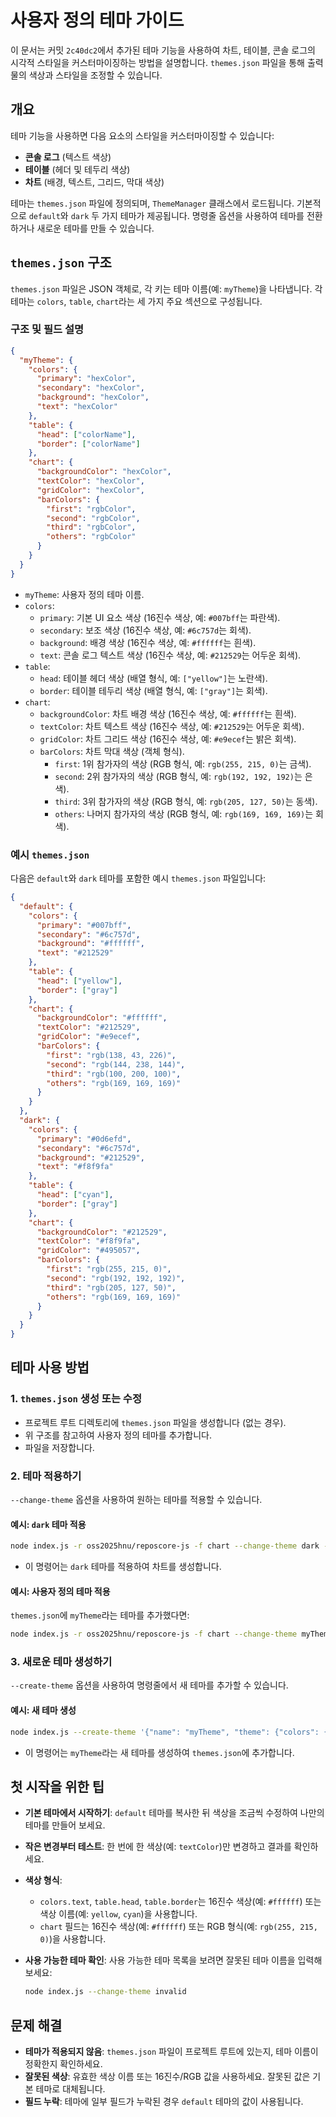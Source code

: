 # 사용자 정의 테마 가이드

이 문서는 커밋 `2c40dc2`에서 추가된 테마 기능을 사용하여 차트, 테이블, 콘솔 로그의 시각적 스타일을 커스터마이징하는 방법을 설명합니다. `themes.json` 파일을 통해 출력물의 색상과 스타일을 조정할 수 있습니다.

## 개요

테마 기능을 사용하면 다음 요소의 스타일을 커스터마이징할 수 있습니다:

- **콘솔 로그** (텍스트 색상)
- **테이블** (헤더 및 테두리 색상)
- **차트** (배경, 텍스트, 그리드, 막대 색상)

테마는 `themes.json` 파일에 정의되며, `ThemeManager` 클래스에서 로드됩니다. 기본적으로 `default`와 `dark` 두 가지 테마가 제공됩니다. 명령줄 옵션을 사용하여 테마를 전환하거나 새로운 테마를 만들 수 있습니다.

## `themes.json` 구조

`themes.json` 파일은 JSON 객체로, 각 키는 테마 이름(예: `myTheme`)을 나타냅니다. 각 테마는 `colors`, `table`, `chart`라는 세 가지 주요 섹션으로 구성됩니다.

### 구조 및 필드 설명

```json
{
  "myTheme": {
    "colors": {
      "primary": "hexColor",
      "secondary": "hexColor",
      "background": "hexColor",
      "text": "hexColor"
    },
    "table": {
      "head": ["colorName"],
      "border": ["colorName"]
    },
    "chart": {
      "backgroundColor": "hexColor",
      "textColor": "hexColor",
      "gridColor": "hexColor",
      "barColors": {
        "first": "rgbColor",
        "second": "rgbColor",
        "third": "rgbColor",
        "others": "rgbColor"
      }
    }
  }
}
```

- `myTheme`: 사용자 정의 테마 이름.
- `colors`:
  - `primary`: 기본 UI 요소 색상 (16진수 색상, 예: `#007bff`는 파란색).
  - `secondary`: 보조 색상 (16진수 색상, 예: `#6c757d`는 회색).
  - `background`: 배경 색상 (16진수 색상, 예: `#ffffff`는 흰색).
  - `text`: 콘솔 로그 텍스트 색상 (16진수 색상, 예: `#212529`는 어두운 회색).
- `table`:
  - `head`: 테이블 헤더 색상 (배열 형식, 예: `["yellow"]`는 노란색).
  - `border`: 테이블 테두리 색상 (배열 형식, 예: `["gray"]`는 회색).
- `chart`:
  - `backgroundColor`: 차트 배경 색상 (16진수 색상, 예: `#ffffff`는 흰색).
  - `textColor`: 차트 텍스트 색상 (16진수 색상, 예: `#212529`는 어두운 회색).
  - `gridColor`: 차트 그리드 색상 (16진수 색상, 예: `#e9ecef`는 밝은 회색).
  - `barColors`: 차트 막대 색상 (객체 형식).
    - `first`: 1위 참가자의 색상 (RGB 형식, 예: `rgb(255, 215, 0)`는 금색).
    - `second`: 2위 참가자의 색상 (RGB 형식, 예: `rgb(192, 192, 192)`는 은색).
    - `third`: 3위 참가자의 색상 (RGB 형식, 예: `rgb(205, 127, 50)`는 동색).
    - `others`: 나머지 참가자의 색상 (RGB 형식, 예: `rgb(169, 169, 169)`는 회색).

### 예시 `themes.json`

다음은 `default`와 `dark` 테마를 포함한 예시 `themes.json` 파일입니다:

```json
{
  "default": {
    "colors": {
      "primary": "#007bff",
      "secondary": "#6c757d",
      "background": "#ffffff",
      "text": "#212529"
    },
    "table": {
      "head": ["yellow"],
      "border": ["gray"]
    },
    "chart": {
      "backgroundColor": "#ffffff",
      "textColor": "#212529",
      "gridColor": "#e9ecef",
      "barColors": {
        "first": "rgb(138, 43, 226)",
        "second": "rgb(144, 238, 144)",
        "third": "rgb(100, 200, 100)",
        "others": "rgb(169, 169, 169)"
      }
    }
  },
  "dark": {
    "colors": {
      "primary": "#0d6efd",
      "secondary": "#6c757d",
      "background": "#212529",
      "text": "#f8f9fa"
    },
    "table": {
      "head": ["cyan"],
      "border": ["gray"]
    },
    "chart": {
      "backgroundColor": "#212529",
      "textColor": "#f8f9fa",
      "gridColor": "#495057",
      "barColors": {
        "first": "rgb(255, 215, 0)",
        "second": "rgb(192, 192, 192)",
        "third": "rgb(205, 127, 50)",
        "others": "rgb(169, 169, 169)"
      }
    }
  }
}
```

## 테마 사용 방법

### 1. `themes.json` 생성 또는 수정

- 프로젝트 루트 디렉토리에 `themes.json` 파일을 생성합니다 (없는 경우).
- 위 구조를 참고하여 사용자 정의 테마를 추가합니다.
- 파일을 저장합니다.

### 2. 테마 적용하기

`--change-theme` 옵션을 사용하여 원하는 테마를 적용할 수 있습니다.

#### 예시: `dark` 테마 적용

```bash
node index.js -r oss2025hnu/reposcore-js -f chart --change-theme dark -o results
```

- 이 명령어는 `dark` 테마를 적용하여 차트를 생성합니다.

#### 예시: 사용자 정의 테마 적용

`themes.json`에 `myTheme`라는 테마를 추가했다면:

```bash
node index.js -r oss2025hnu/reposcore-js -f chart --change-theme myTheme -o results
```

### 3. 새로운 테마 생성하기

`--create-theme` 옵션을 사용하여 명령줄에서 새 테마를 추가할 수 있습니다.

#### 예시: 새 테마 생성

```bash
node index.js --create-theme '{"name": "myTheme", "theme": {"colors": {"primary": "#ff0000", "secondary": "#00ff00", "background": "#000000", "text": "#ffffff"}, "table": {"head": ["blue"], "border": ["white"]}, "chart": {"backgroundColor": "#000000", "textColor": "#ffffff", "gridColor": "#444444", "barColors": {"first": "rgb(255, 0, 0)", "second": "rgb(0, 255, 0)", "third": "rgb(0, 0, 255)", "others": "rgb(128, 128, 128)"}}}}'
```

- 이 명령어는 `myTheme`라는 새 테마를 생성하여 `themes.json`에 추가합니다.

## 첫 시작을 위한 팁

- **기본 테마에서 시작하기**: `default` 테마를 복사한 뒤 색상을 조금씩 수정하여 나만의 테마를 만들어 보세요.

- **작은 변경부터 테스트**: 한 번에 한 색상(예: `textColor`)만 변경하고 결과를 확인하세요.

- **색상 형식**:

  - `colors.text`, `table.head`, `table.border`는 16진수 색상(예: `#ffffff`) 또는 색상 이름(예: `yellow`, `cyan`)을 사용합니다.
  - `chart` 필드는 16진수 색상(예: `#ffffff`) 또는 RGB 형식(예: `rgb(255, 215, 0)`)을 사용합니다.

- **사용 가능한 테마 확인**: 사용 가능한 테마 목록을 보려면 잘못된 테마 이름을 입력해 보세요:

  ```bash
  node index.js --change-theme invalid
  ```

## 문제 해결

- **테마가 적용되지 않음**: `themes.json` 파일이 프로젝트 루트에 있는지, 테마 이름이 정확한지 확인하세요.
- **잘못된 색상**: 유효한 색상 이름 또는 16진수/RGB 값을 사용하세요. 잘못된 값은 기본 테마로 대체됩니다.
- **필드 누락**: 테마에 일부 필드가 누락된 경우 `default` 테마의 값이 사용됩니다.